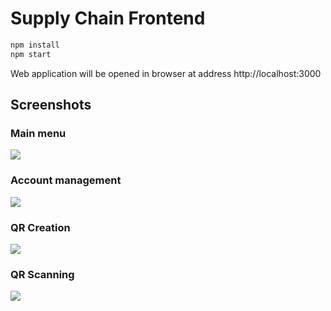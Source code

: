 # Supply Chain Frontend

```bash
npm install
npm start
```

Web application will be opened in browser at address http://localhost:3000

## Screenshots

### Main menu

![](https://autstok-supply-chain.github.io/supply-chain-frontend/img/01.png)

### Account management

![](https://autstok-supply-chain.github.io/supply-chain-frontend/img/02.png)

### QR Creation

![](https://autstok-supply-chain.github.io/supply-chain-frontend/img/03.png)

### QR Scanning

![](https://autstok-supply-chain.github.io/supply-chain-frontend/img/04.png)